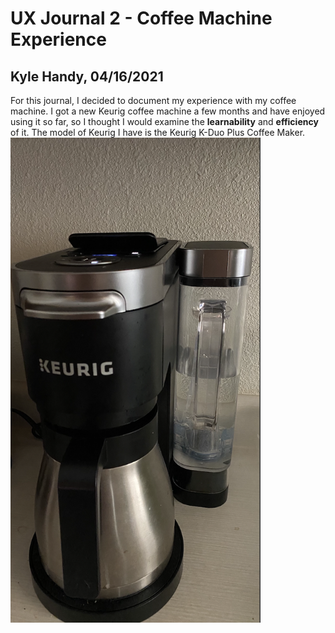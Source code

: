 # UX Journal 2 - Coffee Machine Experience

## Kyle Handy, 04/16/2021

For this journal, I decided to document my experience with my coffee machine. I got a new Keurig coffee machine a few months and have enjoyed using it so far, so I thought I would examine the **learnability** and **efficiency** of it. The model of Keurig I have is the Keurig K-Duo Plus Coffee Maker.
<img src="https://github.com/UsabilityEngineering/ux-portfolio-khandy7/blob/master/UX_Journal2/Pictures/fullView.png" width=400>

